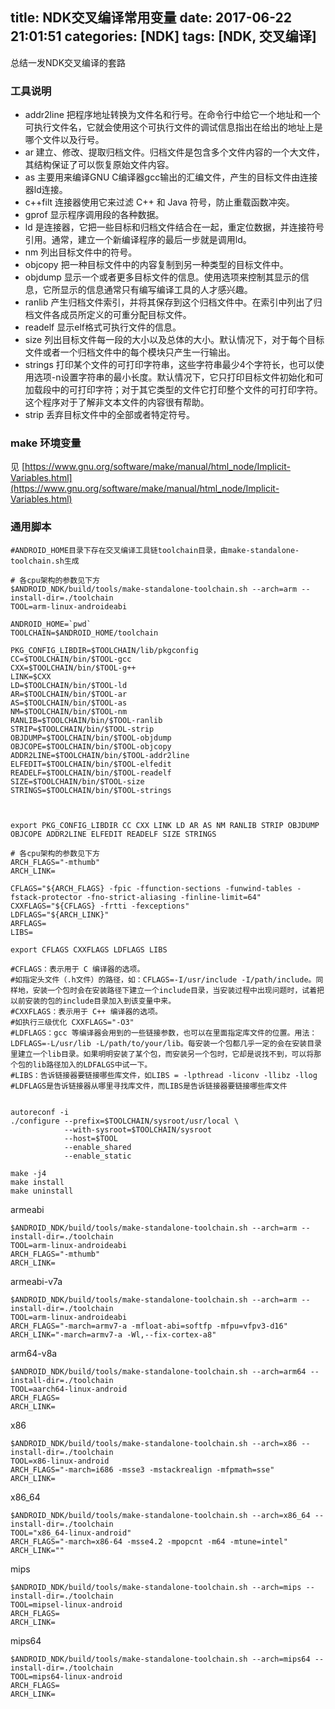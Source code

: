 title: NDK交叉编译常用变量
date: 2017-06-22 21:01:51
categories: [NDK]
tags: [NDK, 交叉编译]
---


总结一发NDK交叉编译的套路

<!-- more -->

### 工具说明

 - addr2line  把程序地址转换为文件名和行号。在命令行中给它一个地址和一个可执行文件名，它就会使用这个可执行文件的调试信息指出在给出的地址上是哪个文件以及行号。
 - ar  建立、修改、提取归档文件。归档文件是包含多个文件内容的一个大文件，其结构保证了可以恢复原始文件内容。
 - as  主要用来编译GNU C编译器gcc输出的汇编文件，产生的目标文件由连接器ld连接。
 - c++filt  连接器使用它来过滤 C++ 和 Java 符号，防止重载函数冲突。
 - gprof  显示程序调用段的各种数据。
 - ld  是连接器，它把一些目标和归档文件结合在一起，重定位数据，并连接符号引用。通常，建立一个新编译程序的最后一步就是调用ld。
 - nm  列出目标文件中的符号。
 - objcopy  把一种目标文件中的内容复制到另一种类型的目标文件中。
 - objdump  显示一个或者更多目标文件的信息。使用选项来控制其显示的信息，它所显示的信息通常只有编写编译工具的人才感兴趣。
 - ranlib  产生归档文件索引，并将其保存到这个归档文件中。在索引中列出了归档文件各成员所定义的可重分配目标文件。
 - readelf  显示elf格式可执行文件的信息。
 - size  列出目标文件每一段的大小以及总体的大小。默认情况下，对于每个目标文件或者一个归档文件中的每个模块只产生一行输出。
 - strings  打印某个文件的可打印字符串，这些字符串最少4个字符长，也可以使用选项-n设置字符串的最小长度。默认情况下，它只打印目标文件初始化和可加载段中的可打印字符；对于其它类型的文件它打印整个文件的可打印字符。这个程序对于了解非文本文件的内容很有帮助。
 - strip  丢弃目标文件中的全部或者特定符号。

### make 环境变量 

 见 [https://www.gnu.org/software/make/manual/html_node/Implicit-Variables.html](https://www.gnu.org/software/make/manual/html_node/Implicit-Variables.html)

### 通用脚本

```
#ANDROID_HOME目录下存在交叉编译工具链toolchain目录，由make-standalone-toolchain.sh生成

# 各cpu架构的参数见下方
$ANDROID_NDK/build/tools/make-standalone-toolchain.sh --arch=arm --install-dir=./toolchain
TOOL=arm-linux-androideabi

ANDROID_HOME=`pwd`
TOOLCHAIN=$ANDROID_HOME/toolchain

PKG_CONFIG_LIBDIR=$TOOLCHAIN/lib/pkgconfig
CC=$TOOLCHAIN/bin/$TOOL-gcc
CXX=$TOOLCHAIN/bin/$TOOL-g++
LINK=$CXX
LD=$TOOLCHAIN/bin/$TOOL-ld
AR=$TOOLCHAIN/bin/$TOOL-ar
AS=$TOOLCHAIN/bin/$TOOL-as
NM=$TOOLCHAIN/bin/$TOOL-nm
RANLIB=$TOOLCHAIN/bin/$TOOL-ranlib
STRIP=$TOOLCHAIN/bin/$TOOL-strip
OBJDUMP=$TOOLCHAIN/bin/$TOOL-objdump
OBJCOPE=$TOOLCHAIN/bin/$TOOL-objcopy
ADDR2LINE=$TOOLCHAIN/bin/$TOOL-addr2line
ELFEDIT=$TOOLCHAIN/bin/$TOOL-elfedit
READELF=$TOOLCHAIN/bin/$TOOL-readelf
SIZE=$TOOLCHAIN/bin/$TOOL-size
STRINGS=$TOOLCHAIN/bin/$TOOL-strings



export PKG_CONFIG_LIBDIR CC CXX LINK LD AR AS NM RANLIB STRIP OBJDUMP OBJCOPE ADDR2LINE ELFEDIT READELF SIZE STRINGS

# 各cpu架构的参数见下方
ARCH_FLAGS="-mthumb"
ARCH_LINK=

CFLAGS="${ARCH_FLAGS} -fpic -ffunction-sections -funwind-tables -fstack-protector -fno-strict-aliasing -finline-limit=64"
CXXFLAGS="${CFLAGS} -frtti -fexceptions"
LDFLAGS="${ARCH_LINK}"
ARFLAGS=
LIBS=

export CFLAGS CXXFLAGS LDFLAGS LIBS

#CFLAGS：表示用于 C 编译器的选项。
#如指定头文件（.h文件）的路径，如：CFLAGS=-I/usr/include -I/path/include。同样地，安装一个包时会在安装路径下建立一个include目录，当安装过程中出现问题时，试着把以前安装的包的include目录加入到该变量中来。
#CXXFLAGS：表示用于 C++ 编译器的选项。
#如执行三级优化 CXXFLAGS="-O3"
#LDFLAGS：gcc 等编译器会用到的一些链接参数，也可以在里面指定库文件的位置。用法：LDFLAGS=-L/usr/lib -L/path/to/your/lib。每安装一个包都几乎一定的会在安装目录里建立一个lib目录。如果明明安装了某个包，而安装另一个包时，它却是说找不到，可以将那个包的lib路径加入的LDFALGS中试一下。
#LIBS：告诉链接器要链接哪些库文件，如LIBS = -lpthread -liconv -llibz -llog
#LDFLAGS是告诉链接器从哪里寻找库文件，而LIBS是告诉链接器要链接哪些库文件


autoreconf -i
./configure --prefix=$TOOLCHAIN/sysroot/usr/local \
			--with-sysroot=$TOOLCHAIN/sysroot
			--host=$TOOL
			--enable_shared
			--enable_static

make -j4
make install
make uninstall
```

armeabi

```
$ANDROID_NDK/build/tools/make-standalone-toolchain.sh --arch=arm --install-dir=./toolchain
TOOL=arm-linux-androideabi
ARCH_FLAGS="-mthumb"
ARCH_LINK=
```

armeabi-v7a

```
$ANDROID_NDK/build/tools/make-standalone-toolchain.sh --arch=arm --install-dir=./toolchain
TOOL=arm-linux-androideabi
ARCH_FLAGS="-march=armv7-a -mfloat-abi=softfp -mfpu=vfpv3-d16"
ARCH_LINK="-march=armv7-a -Wl,--fix-cortex-a8"
```

arm64-v8a

```
$ANDROID_NDK/build/tools/make-standalone-toolchain.sh --arch=arm64 --install-dir=./toolchain
TOOL=aarch64-linux-android
ARCH_FLAGS=
ARCH_LINK=
```

x86

```
$ANDROID_NDK/build/tools/make-standalone-toolchain.sh --arch=x86 --install-dir=./toolchain
TOOL=x86-linux-android
ARCH_FLAGS="-march=i686 -msse3 -mstackrealign -mfpmath=sse"
ARCH_LINK=
```

x86_64

```
$ANDROID_NDK/build/tools/make-standalone-toolchain.sh --arch=x86_64 --install-dir=./toolchain
TOOL="x86_64-linux-android"
ARCH_FLAGS="-march=x86-64 -msse4.2 -mpopcnt -m64 -mtune=intel"
ARCH_LINK=""
```

mips

```
$ANDROID_NDK/build/tools/make-standalone-toolchain.sh --arch=mips --install-dir=./toolchain
TOOL=mipsel-linux-android
ARCH_FLAGS=
ARCH_LINK=
```

mips64

```
$ANDROID_NDK/build/tools/make-standalone-toolchain.sh --arch=mips64 --install-dir=./toolchain
TOOL=mips64-linux-android
ARCH_FLAGS=
ARCH_LINK=
```


